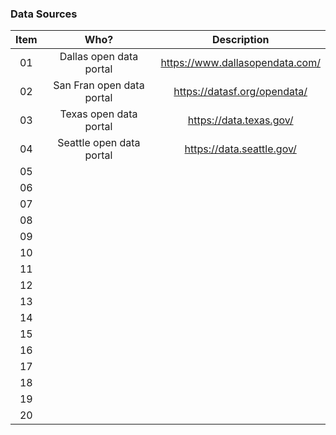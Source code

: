 ### Data Sources
| Item  | Who? | Description |
| :---: | :---: | :---: |
| 01 | Dallas open data portal | https://www.dallasopendata.com/
| 02 | San Fran open data portal | https://datasf.org/opendata/
| 03 | Texas open data portal | https://data.texas.gov/
| 04 | Seattle open data portal | https://data.seattle.gov/
| 05 |  |  
| 06 |  |  
| 07 |  |  
| 08 |  |  
| 09 |  |  
| 10 |  |  
| 11 |  |  
| 12 |  |  
| 13 |  |  
| 14 |  |  
| 15 |  |  
| 16 |  |  
| 17 |  |  
| 18 |  |  
| 19 |  |  
| 20 |  |  